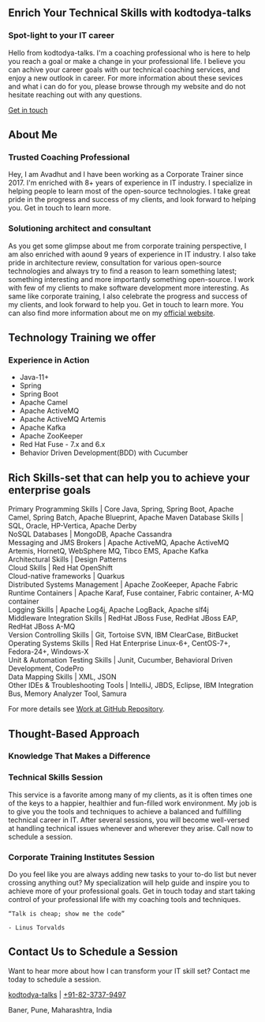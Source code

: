 
## Enrich Your Technical Skills with kodtodya-talks

### Spot-light to your IT career

Hello from kodtodya-talks. I'm a coaching professional who is here to help you reach a goal or make a change in your professional life. I believe you can achive your career goals with our technical coaching services, and enjoy a new outlook in career. For more information about these sevices and what i can do for you, please browse through my website and do not hesitate reaching out with any questions.

[Get in touch](mailto:kodtodya.talks@gmail.com)

## About Me

### Trusted Coaching Professional

Hey, I am Avadhut and I have been working as a Corporate Trainer since 2017. I'm enriched with 8+ years of experience in IT industry. I specialize in helping people to learn most of the open-source technologies. I take great pride in the progress and success of my clients, and look forward to helping you. Get in touch to learn more.

### Solutioning architect and consultant

As you get some glimpse about me from corporate training perspective, I am also enriched with aound 9 years of experience in IT industry. I also take pride in architecture review, consultation for various open-source technologies and always try to find a reason to learn something latest; something interesting and more importantly something open-source. I work with few of my clients to make software development more interesting. As same like corporate training, I also celebrate the progress and success of my clients, and look forward to help you. Get in touch to learn more. You can also find more information about me on my [official website](https://kodtodya.github.io/).

## Technology Training we offer 
### Experience in Action

- Java-11+
- Spring
- Spring Boot
- Apache Camel
- Apache ActiveMQ
- Apache ActiveMQ Artemis
- Apache Kafka
- Apache ZooKeeper
- Red Hat Fuse - 7.x and 6.x
- Behavior Driven Development(BDD) with Cucumber

## Rich Skills-set that can help you to achieve your enterprise goals

 Primary Programming Skills             | Core Java, Spring, Spring Boot, Apache Camel, Spring Batch, Apache Blueprint, Apache Maven 
 Database Skills                        | SQL, Oracle, HP-Vertica, Apache Derby                                                      
 NoSQL Databases                        | MongoDB, Apache Cassandra                                                                  
 Messaging and JMS Brokers              | Apache ActiveMQ, Apache ActiveMQ Artemis, HornetQ, WebSphere MQ, Tibco EMS, Apache Kafka   
 Architectural Skills                   | Design Patterns                                                                            
 Cloud Skills                           | Red Hat OpenShift                                                                          
 Cloud-native frameworks                | Quarkus                                                                                    
 Distributed Systems Management         | Apache ZooKeeper, Apache Fabric                                                            
 Runtime Containers                     | Apache Karaf, Fuse container, Fabric container, A-MQ container                             
 Logging Skills                         | Apache Log4j, Apache LogBack, Apache slf4j                                                 
 Middleware Integration Skills          | RedHat JBoss Fuse, RedHat JBoss EAP, RedHat JBoss A-MQ                                     
 Version Controlling Skills             | Git, Tortoise SVN, IBM ClearCase, BitBucket                                                
 Operating Systems Skills               | Red Hat Enterprise Linux-6+, CentOS-7+, Fedora-24+, Windows-X                              
 Unit & Automation Testing Skills       | Junit, Cucumber, Behavioral Driven Development, CodePro                                    
 Data Mapping Skills                    | XML, JSON                                                                                  
 Other IDEs &amp; Troubleshooting Tools | IntelliJ, JBDS, Eclipse, IBM Integration Bus, Memory Analyzer Tool, Samura                 

For more details see [Work at GitHub Repository](https://github.com/kodtodya/).

## Thought-Based Approach
### Knowledge That Makes a Difference

### Technical Skills Session

This service is a favorite among many of my clients, as it is often times one of the keys to a happier, healthier and fun-filled work environment. My job is to give you the tools and techniques to achieve a balanced and fulfilling technical career in IT. After several sessions, you will become well-versed at handling technical issues whenever and wherever they arise. Call now to schedule a session.

### Corporate Training Institutes Session

Do you feel like you are always adding new tasks to your to-do list but never crossing anything out? My specialization will help guide and inspire you to achieve more of your professional goals. Get in touch today and start taking control of your professional life with my coaching tools and techniques.

```
“Talk is cheap; show me the code”

- Linus Torvalds
```

## Contact Us to Schedule a Session 
Want to hear more about how I can transform your IT skill set? Contact me today to schedule a session.

[kodtodya-talks](mailto:kodtodya.talks@gmail.com) | [+91-82-3737-9497](tel:+91-82-3737-9497)

Baner, Pune, Maharashtra, India
